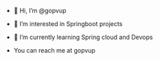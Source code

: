 - 👋 Hi, I’m @gopvup
- 👀 I’m interested in Springboot projects
- 🌱 I’m currently learning Spring cloud and Devops

- You can reach me at gopvup

<!---
gopvup/gopvup is a ✨ special ✨ repository because its `README.md` (this file) appears on your GitHub profile.
You can click the Preview link to take a look at your changes.
--->

